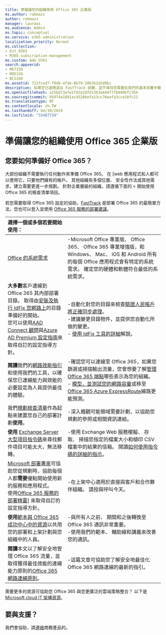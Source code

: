 ```yaml
---
title: 準備讓您的組織使用 Office 365 企業版
ms.author: robmazz
author: robmazz
manager: laurawi
ms.audience: Admin
ms.topic: conceptual
ms.service: o365-administration
localization_priority: Normal
ms.collection:
- Ent_O365
- M365-subscription-management
ms.custom: Adm_O365
search.appverid:
- MET150
- MOE150
- BCS160
ms.assetid: 712fced7-f9d0-4fde-8b79-286262a5d0bc
description: 如果您已選擇退出 FastTrack 部署，並不尋找您需要在我們的基本部署步驟中，這是可以從這裡開始。
ms.openlocfilehash: a15bd73efe2fd2e2dfd13b3a444f77b9d0bfc764
ms.sourcegitcommit: 85974a1891ac45286efa13cc76eefa3cce28fc22
ms.translationtype: MT
ms.contentlocale: zh-TW
ms.lasthandoff: 04/30/2019
ms.locfileid: "33487739"
---
```

# <a name="get-your-organization-ready-for-office-365-enterprise"></a>準備讓您的組織使用 Office 365 企業版

## <a name="what-do-you-need-to-do-to-get-ready-for-office-365"></a>您要如何準備好 Office 365？

大部份組織不需要執行任何動作來準備 Office 365。 在 [web 應用程式和人都可以使用它，只要他們擁有的帳戶。 其他組織有多個位置、 安全性作法或其他需求，建立需要更進一步規劃。 針對企業層級的組織，請遵循下面的 < 開始使用 Office 365 的檢查清單項目。
  
若您需要取得 Office 365 設定的協助，[FastTrack](https://fasttrack.microsoft.com/office) 是部署 Office 365 的最簡單方法，您也可以登入並使用 [Office 365 服務的部署建議](deployment-advisors-for-office-365.md)。
  
|**選擇一個或多個若要開始使用：**||
|:-----|:-----|
| [Office 的系統需求](https://products.office.com/office-system-requirements) |-Microsoft Office 專業版、 Office 365、 Office 365 專業增強版，和 Windows、 Mac、 iOS 和 Android 所有的每個 Office 應用程式會有特定的系統需求。 確定您的硬體和軟體符合最低的系統需求。|
|**大多數**客戶連線到 Office 365 其內部部署目錄。 取得由[安裝及執行 IdFix 您網路上](https://www.microsoft.com/download/details.aspx?id=36832)的目錄準備好的開始。 <br> 您可以使用[AAD Connect 顧問](https://aka.ms/aadconnectpwsync)與[Azure AD Premium 設定指南](https://aka.ms/aadpguidance)來取得自訂的設定指導方針。 <br> |-自動化對您的目錄來檢查[驗證人民帳戶將正確同步處理](https://support.office.com/article/Prepare-to-provision-users-through-directory-synchronization-to-Office-365-01920974-9e6f-4331-a370-13aea4e82b3e)。 <br> -建議變更目錄物件，並提供您自動化所做的變更。 <br> - [使用 IdFix 工具的詳細](prepare-directory-attributes-for-synch-with-idfix.md)解說。 |
|**閱讀**我們的[網路效能指引](https://aka.ms/tune)和使用我們的工具，以確保您已連線能力與效能的必要設定為人員提供最佳的體驗。  <br> | -確認您可以連線至 Office 365，如果您篩選或掃描輸出流量，您會想要了解[管理 Office 365 端點](https://support.office.com/article/Managing-Office-365-endpoints-99cab9d4-ef59-4207-9f2b-3728eb46bf9a)哪些表示為您的組織。  <br>  - [模型，並測試您的網路容量](https://support.office.com/article/Network-and-migration-planning-for-Office-365-f5ee6c33-bcd7-4b0b-b0f8-dc1d9fb8d132)或移至[Office 365 Azure ExpressRoute](https://support.office.com/article/Azure-ExpressRoute-for-Office-365-6d2534a2-c19c-4a99-be5e-33a0cee5d3bd)線路更能預測。   |
|我們[規劃檢查清單](https://support.office.com/article/Deployment-planning-checklist-for-Office-365-5fa4f6ef-35ad-4840-91c1-4834df3df5a0)作為起點來建置您自己的部署計劃**使用**。  <br> | -深入概觀可能領域需要計劃，以協助您規劃的參照或相關資訊連結。 |
|**使用** [Exchange Server 大型項目指令碼](https://gallery.technet.microsoft.com/Exchange-Server-Large-Item-b9546cc6)來尋找郵件項目可能太大，無法移轉。  <br> | -使用 Exchange Web 服務模擬、 存取、 掃描您指定的檔案大小和傾印 CSV 檔案中的結果的信箱。 閱讀[如何使用指令碼的詳細的指示](https://blogs.technet.com/b/mikehall/archive/2013/06/27/large-mail-item-script.aspx)。 |
|[Microsoft 部署專家](https://go.microsoft.com/fwlink/?LinkId=517115)可協助您從規劃時，協助每個人都**需要**優點開始使用新的服務和應用程式。  <br> 使用[Office 365 服務的部署精靈](https://support.office.com/article/Deployment-wizards-for-Office-365-services-165f46e8-3533-4d76-be57-97f81ebd40f2)] 來取得自訂的設定指導方針。  <br> | -在上架中心適用於直接與客戶和合作夥伴組織。 請授與呼叫今天。 |
|**使用**[範本與 Office 365 成功中心中的資源](https://www.microsoft.com/fasttrack/resources)以共用您的部署和上架計劃與您組織中的人員。  <br> | -與所有人之前、 期間和之後轉換至 Office 365 通訊非常重要。  <br> -使用我們的範本、 輔助線和講義來改善您的通訊。 |
|**閱讀**本文以了解安全地管理 Office 365 流量，並取得獲得最佳效能的連線能力原則的[Office 365 網路連線原則](https://aka.ms/o365networkingprinciples)。  <br> | -這篇文章可協助您了解安全地最佳化 Office 365 網路連線的最新的指引。 |
   
需要更多的資源可協助您 Office 365 與您更廣泛的雲端策略整合？ 以下是[Microsoft cloud IT 架構資源](https://docs.microsoft.com/en-us/office365/enterprise/microsoft-cloud-it-architecture-resources)。
  
## <a name="want-to-talk-with-support"></a>要與支援？

我們會協助，請[連絡](https://support.office.com/article/32a17ca7-6fa0-4870-8a8d-e25ba4ccfd4b)商務產品的。

